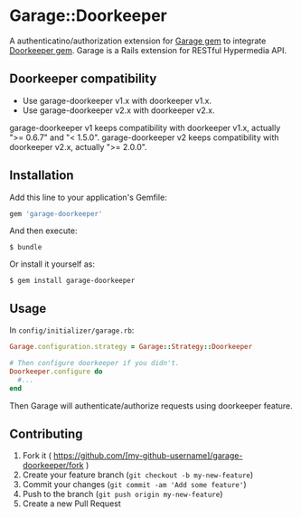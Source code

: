 # Garage::Doorkeeper

A authenticatino/authorization extension for [Garage gem](https://github.com/cookpad/garage)
to integrate [Doorkeeper gem](https://github.com/doorkeeper-gem/doorkeeper).
Garage is a Rails extension for RESTful Hypermedia API.

## Doorkeeper compatibility
- Use garage-doorkeeper v1.x with doorkeeper v1.x.
- Use garage-doorkeeper v2.x with doorkeeper v2.x.

garage-doorkeeper v1 keeps compatibility with doorkeeper v1.x, actually
">= 0.6.7" and "< 1.5.0". garage-doorkeeper v2 keeps compatibility with
doorkeeper v2.x, actually ">= 2.0.0".

## Installation

Add this line to your application's Gemfile:

```ruby
gem 'garage-doorkeeper'
```

And then execute:

    $ bundle

Or install it yourself as:

    $ gem install garage-doorkeeper

## Usage

In `config/initializer/garage.rb`:

```ruby
Garage.configuration.strategy = Garage::Strategy::Doorkeeper

# Then configure doorkeeper if you didn't.
Doorkeeper.configure do
  #...
end
```

Then Garage will authenticate/authorize requests using doorkeeper feature.

## Contributing

1. Fork it ( https://github.com/[my-github-username]/garage-doorkeeper/fork )
2. Create your feature branch (`git checkout -b my-new-feature`)
3. Commit your changes (`git commit -am 'Add some feature'`)
4. Push to the branch (`git push origin my-new-feature`)
5. Create a new Pull Request
